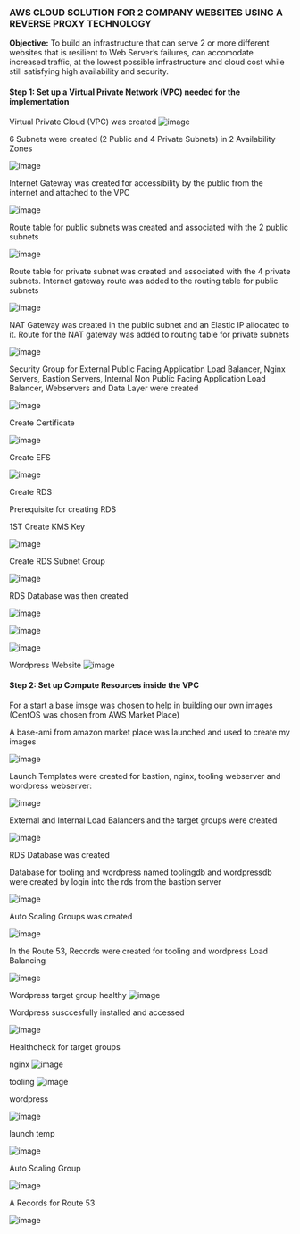 ### AWS CLOUD SOLUTION FOR 2 COMPANY WEBSITES USING A REVERSE PROXY TECHNOLOGY

**Objective:** To build an infrastructure that can serve 2 or more different websites that is resilient to Web Server’s failures, can accomodate increased traffic, at the lowest possible infrastructure and cloud cost while still satisfying high availability and security.

#### Step 1: Set up a Virtual Private Network (VPC) needed for the implementation

Virtual Private Cloud (VPC) was created
![image](https://user-images.githubusercontent.com/87030990/169170871-81f6737a-b812-4d0c-b81d-15b7c544410b.png)

6 Subnets were created (2 Public and 4 Private Subnets) in 2 Availability Zones

![image](https://user-images.githubusercontent.com/87030990/169170969-e3728757-7398-4bae-b959-da8914704b3e.png)

Internet Gateway was created for accessibility by the public from the internet and attached to the VPC

![image](https://user-images.githubusercontent.com/87030990/169171022-a93c5563-edc5-4500-9e51-cb2c8bd9c75b.png)

Route table for public subnets was created and associated with the 2 public subnets

![image](https://user-images.githubusercontent.com/87030990/169171193-ffa2e91a-3301-4c8e-aa0d-c9191080c3fd.png)

Route table for private subnet was created and associated with the 4 private subnets. Internet gateway route was added to the routing table for public subnets

![image](https://user-images.githubusercontent.com/87030990/169171259-8ef97727-b3ff-4ad3-a051-524b94975a75.png)


NAT Gateway was created in the public subnet and an Elastic IP allocated to it. Route for the NAT gateway was added to routing table for private subnets

![image](https://user-images.githubusercontent.com/87030990/168487053-cbb58df9-6d25-4b5b-8220-2bc73494e37f.png)

Security Group for External Public Facing Application Load Balancer, Nginx Servers, Bastion Servers, Internal Non Public Facing Application Load Balancer, Webservers and Data Layer were created

![image](https://user-images.githubusercontent.com/87030990/168500344-726d7efd-9e1a-4585-ac05-e448fda093b2.png)

Create Certificate

![image](https://user-images.githubusercontent.com/87030990/168501077-1ba5a3a7-053c-43ba-944d-4aa624e0db80.png)


Create EFS

![image](https://user-images.githubusercontent.com/87030990/168502266-93b09fe8-baaa-458b-b35d-28b6820ed293.png)


Create RDS

Prerequisite for creating RDS

1ST Create KMS Key

![image](https://user-images.githubusercontent.com/87030990/168502204-65a1ead3-6558-4ba0-87c0-45dec2f97819.png)

Create RDS Subnet Group

![image](https://user-images.githubusercontent.com/87030990/168502629-e08a220d-4f6c-4580-bae5-8ec4133570da.png)

RDS Database was then created

![image](https://user-images.githubusercontent.com/87030990/169172480-4c41e9cc-8f35-48ce-a082-25034e30ff7c.png)


![image](https://user-images.githubusercontent.com/87030990/169141490-3fe248bb-416e-443a-b747-9f9ecd6bbac1.png)

![image](https://user-images.githubusercontent.com/87030990/168443526-1b3ba60d-3957-411e-a9ae-a7ca198bdcac.png)

Wordpress Website
![image](https://user-images.githubusercontent.com/87030990/169168649-6144fa23-6f78-45e9-baaf-0cb0a8fecbe7.png)



#### Step 2: Set up Compute Resources inside the VPC

For a start a base imsge was chosen to help in building our own images (CentOS was chosen from AWS Market Place)

A base-ami from amazon market place was launched and used to create my images

![image](https://user-images.githubusercontent.com/87030990/169170229-eedb60ef-a32d-430b-8fa1-8dea5158467c.png)

Launch Templates were created for bastion, nginx, tooling webserver and wordpress webserver:

![image](https://user-images.githubusercontent.com/87030990/169170363-83adb468-d691-462f-9c46-ad655357b3cc.png)

External and Internal Load Balancers and the target groups were created

![image](https://user-images.githubusercontent.com/87030990/168461959-91e6e1cb-157f-411c-9a04-706a0680b83f.png)





RDS Database was created



Database for tooling and wordpress named toolingdb and wordpressdb were created by login into the rds from the bastion server

![image](https://user-images.githubusercontent.com/87030990/169141762-6cff404c-f0ee-4fbd-af11-cad7fcf19989.png)

Auto Scaling Groups was created

![image](https://user-images.githubusercontent.com/87030990/169170058-3f66f1fd-824a-41e5-90c0-ae645aacd2e1.png)


In the Route 53, Records were created for tooling and wordpress Load Balancing

![image](https://user-images.githubusercontent.com/87030990/169151283-2347b07e-2ad0-4b92-8100-48ba81e6287b.png)


Wordpress target group healthy
![image](https://user-images.githubusercontent.com/87030990/169155769-34b99ea2-e064-419d-8f46-587d7ca1bdb3.png)

Wordpress susccesfully installed and accessed

![image](https://user-images.githubusercontent.com/87030990/169169246-b2d25919-8432-4a9c-a0f0-0a4562099522.png)








Healthcheck for target groups

nginx
![image](https://user-images.githubusercontent.com/87030990/169171990-6ce9f35a-2e18-4381-82d1-3d2409bda48f.png)

tooling
![image](https://user-images.githubusercontent.com/87030990/169172069-b82f545a-1d43-485f-ab68-0f639f479619.png)

wordpress

![image](https://user-images.githubusercontent.com/87030990/169172139-a229e1c4-df4c-4bd9-9f03-1d9f182ba57a.png)


launch temp

![image](https://user-images.githubusercontent.com/87030990/169172187-3d55a272-af0f-41e1-a654-02fecb06faec.png)

Auto Scaling Group

![image](https://user-images.githubusercontent.com/87030990/169172317-e417173b-c774-4811-9928-dc5c365f342d.png)

A Records for Route 53

![image](https://user-images.githubusercontent.com/87030990/169172396-4b6408ee-19d5-4416-b236-7502b10cb5cc.png)

